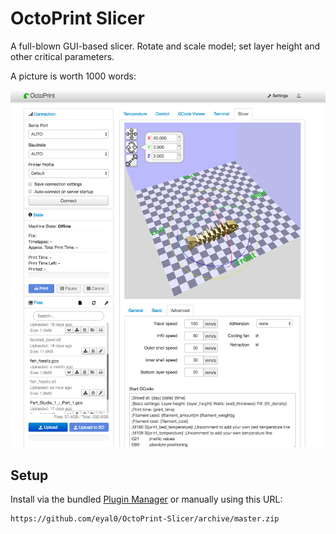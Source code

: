 # OctoPrint Slicer

A full-blown GUI-based slicer. Rotate and scale model; set layer height and other critical parameters.

A picture is worth 1000 words:

![Slicer plugin screenshot](/docs/screenshot1.png?raw=true "Slicer Screen Shot")

## Setup

Install via the bundled [Plugin Manager](https://github.com/foosel/OctoPrint/wiki/Plugin:-Plugin-Manager)
or manually using this URL:

    https://github.com/eyal0/OctoPrint-Slicer/archive/master.zip
